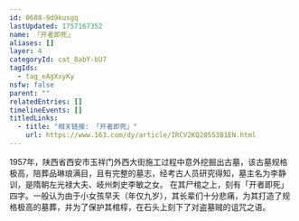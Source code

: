 ```yaml
---
id: 0688-9d9kusgq
lastUpdated: 1757167352
name: 「开者即死」
aliases: []
layer: 4
categoryId: cat_8abY-bU7
tagIds:
  - tag_eAgXxyKy
nsfw: false
parent: ""
relatedEntries: []
timelineEvents: []
titledLinks:
  - title: "相关链接: 「开者即死」"
    url: https://www.163.com/dy/article/IRCV2KQ20553B1EN.html
---
```


1957年，陕西省西安市玉祥门外西大街施工过程中意外挖掘出古墓，该古墓规格极高，陪葬品琳琅满目，且有完整的墓志，经考古人员研究得知，墓主名为李静训，是隋朝左光禄大夫、岐州刺史李敏之女。 在其尸棺之上，刻有「开者即死」四字。一般认为由于小女孩早夭（年仅九岁），其长辈们十分悲痛，为其打造了规格极高的墓葬，并为了保护其棺椁，在石头上刻下了对盗墓贼的诅咒之语。